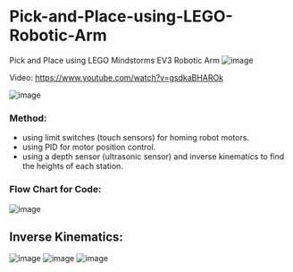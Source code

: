 # Pick-and-Place-using-LEGO-Robotic-Arm
Pick and Place using LEGO Mindstorms EV3 Robotic Arm
![image](https://github.com/haris-mujeeb/Pick-and-Place-using-LEGO-Robotic-Arm/assets/57053470/121bcf12-1677-4933-8641-552847b983e2)

Video: https://www.youtube.com/watch?v=gsdkaBHAROk

![image](https://github.com/haris-mujeeb/Pick-and-Place-using-LEGO-Robotic-Arm/assets/57053470/42f4b443-817b-40ae-8994-c3ea02f88c8f)

### Method:
- using limit switches (touch sensors) for homing robot motors.
- using PID for motor position control.
- using a depth sensor (ultrasonic sensor) and inverse kinematics to find the heights of each station.

### Flow Chart for Code:
![image](https://github.com/haris-mujeeb/Pick-and-Place-using-LEGO-Robotic-Arm/assets/57053470/6a446db0-0142-4796-881a-8a1b74039338)

## Inverse Kinematics:
![image](https://github.com/haris-mujeeb/Pick-and-Place-using-LEGO-Robotic-Arm/assets/57053470/df17579a-201e-4809-a29f-e7124bccda04)
![image](https://github.com/haris-mujeeb/Pick-and-Place-using-LEGO-Robotic-Arm/assets/57053470/12c25d78-ac55-421e-b476-0fca331b3c1a)
![image](https://github.com/haris-mujeeb/Pick-and-Place-using-LEGO-Robotic-Arm/assets/57053470/7af282af-6554-4cd5-8c71-fc6abce6d45c)
